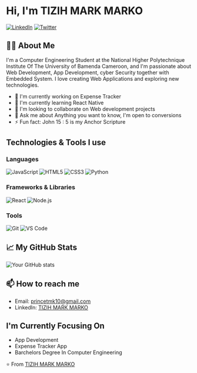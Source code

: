  # Hi, I'm TIZIH MARK MARKO

[![LinkedIn](https://img.shields.io/badge/LinkedIn-Connect-blue?style=flat-square&logo=linkedin)](https://linkedin.com/in/yourprofile)
[![Twitter](https://img.shields.io/badge/Twitter-Follow-blue?style=flat-square&logo=twitter)](https://twitter.com/yourhandle)

## 👨‍💻 About Me

I'm a Computer Engineering Student at the National Higher Polytechnique Institute Of The University of Bamenda Cameroon, and I'm passionate about Web Development, App Development, cyber Security together with Embedded System. I love creating Web Applications and exploring new technologies.

- 🔭 I'm currently working on Expense Tracker
- 🌱 I'm currently learning React Native
- 👯 I'm looking to collaborate on Web development projects
- 💬 Ask me about Anything you want to know, I'm open to conversions
- ⚡ Fun fact: John 15 : 5 is my Anchor Scripture

## Technologies & Tools I use

### Languages
![JavaScript](https://img.shields.io/badge/JavaScript-F7DF1E?style=for-the-badge&logo=javascript&logoColor=black)
![HTML5](https://img.shields.io/badge/HTML5-E34F26?style=for-the-badge&logo=html5&logoColor=white)
![CSS3](https://img.shields.io/badge/CSS3-1572B6?style=for-the-badge&logo=css3&logoColor=white)
![Python](https://img.shields.io/badge/Python-3776AB?style=for-the-badge&logo=python&logoColor=white)

### Frameworks & Libraries
![React](https://img.shields.io/badge/React-20232A?style=for-the-badge&logo=react&logoColor=61DAFB)
![Node.js](https://img.shields.io/badge/Node.js-339933?style=for-the-badge&logo=nodedotjs&logoColor=white)

### Tools
![Git](https://img.shields.io/badge/Git-F05032?style=for-the-badge&logo=git&logoColor=white)
![VS Code](https://img.shields.io/badge/VS_Code-007ACC?style=for-the-badge&logo=visual-studio-code&logoColor=white)

## 📈 My GitHub Stats

![Your GitHub stats](https://github-readme-stats.vercel.app/api?username=TIZIHMARKP&show_icons=true&theme=radical)

## 📫 How to reach me

- Email: [princetmk10@gmail.com](mailto:princetmk10@gmail.com)
- LinkedIn: [TIZIH MARK MARKO](https://linkedin.com/in/tizih-mark-marko-7391ab324)
 

## I'm Currently Focusing On

- App Development
- Expense Tracker App
- Barchelors Degree In Computer Engineering


⭐️ From [TIZIH MARK MARKO](https://github.com/TIZIHMARKP)

